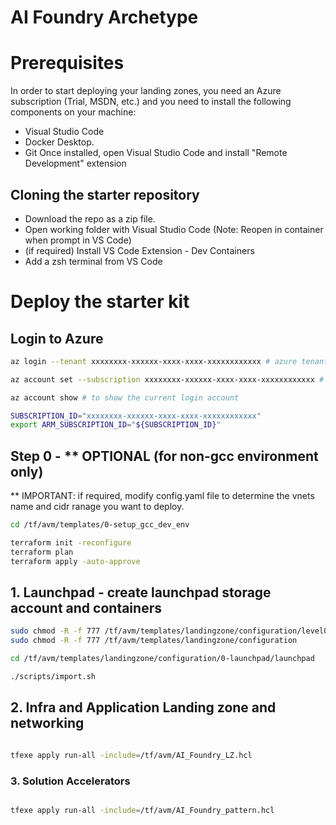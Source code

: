 # AI Foundry Archetype

# Prerequisites

In order to start deploying your landing zones, you need an Azure subscription (Trial, MSDN, etc.) and you need to install the following components on your machine:
- Visual Studio Code
- Docker Desktop.
- Git
Once installed, open Visual Studio Code and install "Remote Development" extension

## Cloning the starter repository

- Download the repo as a zip file.
- Open working folder with Visual Studio Code (Note: Reopen in container when prompt in VS Code)
- (if required) Install VS Code Extension - Dev Containers
- Add a zsh terminal from VS Code

# Deploy the starter kit
## Login to Azure

```bash
az login --tenant xxxxxxxx-xxxxxx-xxxx-xxxx-xxxxxxxxxxxx # azure tenant id

az account set --subscription xxxxxxxx-xxxxxx-xxxx-xxxx-xxxxxxxxxxxx # subscription id

az account show # to show the current login account

SUBSCRIPTION_ID="xxxxxxxx-xxxxxx-xxxx-xxxx-xxxxxxxxxxxx"
export ARM_SUBSCRIPTION_ID="${SUBSCRIPTION_ID}"
```


## Step 0 - ** OPTIONAL (for non-gcc environment only)
** IMPORTANT: if required, modify config.yaml file to determine the vnets name and cidr ranage you want to deploy. 

```bash
cd /tf/avm/templates/0-setup_gcc_dev_env

terraform init -reconfigure
terraform plan
terraform apply -auto-approve
```

## 1. Launchpad - create launchpad storage account and containers

```bash
sudo chmod -R -f 777 /tf/avm/templates/landingzone/configuration/level0/gcci_platform/import.sh
sudo chmod -R -f 777 /tf/avm/templates/landingzone/configuration

cd /tf/avm/templates/landingzone/configuration/0-launchpad/launchpad

./scripts/import.sh

```

## 2. Infra and Application Landing zone and networking

```bash

tfexe apply run-all -include=/tf/avm/AI_Foundry_LZ.hcl

```

### 3. Solution Accelerators

```bash

tfexe apply run-all -include=/tf/avm/AI_Foundry_pattern.hcl

```

